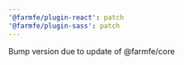 ```yaml
---
'@farmfe/plugin-react': patch
'@farmfe/plugin-sass': patch
---
```


Bump version due to update of @farmfe/core
